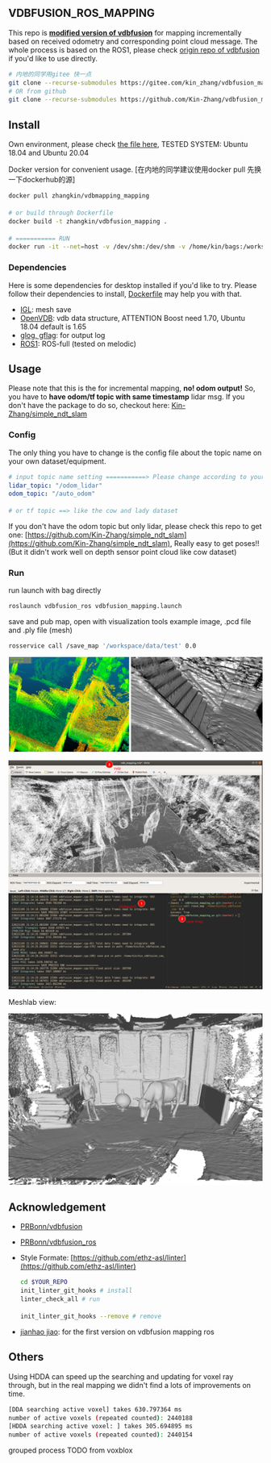 VDBFUSION_ROS_MAPPING
---
This repo is **<u>modified version of vdbfusion</u>** for mapping incrementally based on received odometry and corresponding point cloud message. The whole process is based on the ROS1, please check [origin repo of vdbfusion](https://github.com/PRBonn/vdbfusion) if you'd like to use directly.

```bash
# 内地的同学用gitee 快一点
git clone --recurse-submodules https://gitee.com/kin_zhang/vdbfusion_mapping.git
# OR from github
git clone --recurse-submodules https://github.com/Kin-Zhang/vdbfusion_mapping.git
```
## Install

Own environment, please check [the file here](assets/readme/install_desktop.md), TESTED SYSTEM: Ubuntu 18.04 and Ubuntu 20.04

Docker version for convenient  usage. [在内地的同学建议使用docker pull 先换一下dockerhub的源]

```bash
docker pull zhangkin/vdbmapping_mapping

# or build through Dockerfile
docker build -t zhangkin/vdbfusion_mapping .

# =========== RUN
docker run -it --net=host -v /dev/shm:/dev/shm -v /home/kin/bags:/workspace/data --name vdbfusion_mapping zhangkin/vdbfusion_mapping /bin/zsh
```

### Dependencies

Here is some dependencies for desktop installed if you'd like to try. Please follow their dependencies to install, [Dockerfile](Dockerfile) may help you with that.

- [IGL](https://github.com/libigl/libigl): mesh save
- [OpenVDB](https://github.com/nachovizzo/openvdb.git): vdb data structure, ATTENTION Boost need 1.70, Ubuntu 18.04 default is 1.65
- [glog, gflag](https://github.com/google/glog.git): for output log
- [ROS1](http://wiki.ros.org/ROS/Installation): ROS-full (tested on melodic)

## Usage

Please note that this is the for incremental mapping, **no! odom output!** So, you have to **have odom/tf topic with same timestamp** lidar msg. If you don't have the package to do so, checkout here: [Kin-Zhang/simple_ndt_slam](https://github.com/Kin-Zhang/simple_ndt_slam)


### Config

The only thing you have to change is the config file about the topic name on your own dataset/equipment.

```yaml
# input topic name setting ===========> Please change according to your dataset
lidar_topic: "/odom_lidar"
odom_topic: "/auto_odom"

# or tf topic ==> like the cow and lady dataset
```

If you don't have the odom topic but only lidar, please check this repo to get one: [https://github.com/Kin-Zhang/simple_ndt_slam](https://github.com/Kin-Zhang/simple_ndt_slam), Really easy to get poses!! (But it didn't work well on depth sensor point cloud like cow dataset)

### Run

run launch with bag directly

```bash
roslaunch vdbfusion_ros vdbfusion_mapping.launch
```

save and pub map, open with visualization tools example image, .pcd file and .ply file (mesh)
```bash
rosservice call /save_map '/workspace/data/test' 0.0
```

![](assets/readme/save_mesh_pcd.png)



![](assets/readme/cow_dataset.png)

Meshlab view:

![](assets/readme/example_cow.png)

## Acknowledgement

- [PRBonn/vdbfusion](https://github.com/PRBonn/vdbfusion)

- [PRBonn/vdbfusion_ros](https://github.com/PRBonn/vdbfusion_ros)

- Style Formate: [https://github.com/ethz-asl/linter](https://github.com/ethz-asl/linter)

  ```bash
  cd $YOUR_REPO
  init_linter_git_hooks # install
  linter_check_all # run
  
  init_linter_git_hooks --remove # remove
  ```

- [jianhao jiao](https://github.com/gogojjh): for the first version on vdbfusion mapping ros

## Others

Using HDDA can speed up the searching and updating for voxel ray through, but in the real mapping we didn't find a lots of improvements on time.

```bash
[DDA searching active voxel] takes 630.797364 ms
number of active voxels (repeated counted): 2440188
[HDDA searching active voxel: ] takes 305.694895 ms
number of active voxels (repeated counted): 2440154
```

grouped process TODO from voxblox